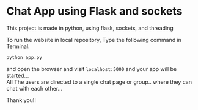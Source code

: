 # Chat App using Flask and sockets

This project is made in python, using flask, sockets, and threading

To run the website in local repository, Type the following command in Terminal:
```bash
python app.py
```
and open the browser and visit `localhost:5000` and your app will be started...
<br>
All The users are directed to a single chat page or group.. where they can chat with each other...

Thank you!!